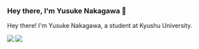 ### Hey there, I'm Yusuke Nakagawa 👋

Hey there! I'm Yusuke Nakagawa, a student at Kyushu University.

<a href="https://github.com/ko31">
  <img align="left" src="https://github-readme-stats.vercel.app/api?username=yusuke9912&count_private=true&show_icons=true" />
</a>
<a href="https://github.com/ko31">
  <img align="left" src="https://github-readme-stats.vercel.app/api/top-langs/?username=yusuke9912" />
</a>
